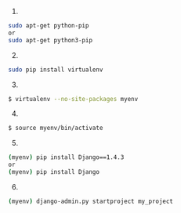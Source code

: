 1) 
```bash
sudo apt-get python-pip
or
sudo apt-get python3-pip
```
2) 
```bash
sudo pip install virtualenv
```
3)
```bash
$ virtualenv --no-site-packages myenv
```
4)
```bash
$ source myenv/bin/activate
```
5)
```bash
(myenv) pip install Django==1.4.3
or
(myenv) pip install Django 
```
6)
```bash
(myenv) django-admin.py startproject my_project
```

